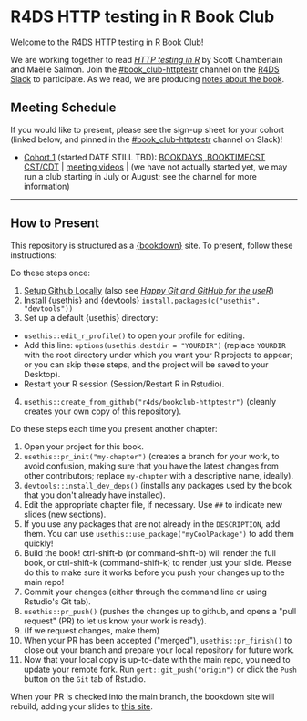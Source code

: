 # R4DS HTTP testing in R Book Club

Welcome to the R4DS HTTP testing in R Book Club!

We are working together to read [_HTTP testing in R_](https://books.ropensci.org/http-testing/) by Scott Chamberlain and Maëlle Salmon.
Join the [#book_club-httptestr](https://rfordatascience.slack.com/archives/C03G5P13A1Z) channel on the [R4DS Slack](https://r4ds.io/join) to participate.
As we read, we are producing [notes about the book](https://r4ds.io/httptestr).

## Meeting Schedule

If you would like to present, please see the sign-up sheet for your cohort (linked below, and pinned in the [#book_club-httptestr](https://rfordatascience.slack.com/archives/C03G5P13A1Z) channel on Slack)!

- [Cohort 1](https://docs.google.com/spreadsheets/d/1kKBnJ-e2cZCcBAOnF3NHT9iXzXmUTQGwN7eFPrLDsyQ/edit?usp=sharing) (started DATE STILL TBD): [BOOKDAYS, BOOKTIMECST CST/CDT](TIMEANDDATEURL) | [meeting videos](https://www.youtube.com/playlist?list=PL3x6DOfs2NGjbhtOKn_p-M-bfqTb6zx4H) | (we have not actually started yet, we may run a club starting in July or August; see the channel for more information)

<hr>


## How to Present

This repository is structured as a [{bookdown}](https://CRAN.R-project.org/package=bookdown) site.
To present, follow these instructions:

Do these steps once:

1. [Setup Github Locally](https://www.youtube.com/watch?v=hNUNPkoledI) (also see [_Happy Git and GitHub for the useR_](https://happygitwithr.com/github-acct.html))
2. Install {usethis} and {devtools} `install.packages(c("usethis", "devtools"))`
3. Set up a default {usethis} directory:
  - `usethis::edit_r_profile()` to open your profile for editing.
  - Add this line: `options(usethis.destdir = "YOURDIR")` (replace `YOURDIR` with the root directory under which you want your R projects to appear; or you can skip these steps, and the project will be saved to your Desktop).
  - Restart your R session (Session/Restart R in Rstudio).
4. `usethis::create_from_github("r4ds/bookclub-httptestr")` (cleanly creates your own copy of this repository).

Do these steps each time you present another chapter:

1. Open your project for this book.
2. `usethis::pr_init("my-chapter")` (creates a branch for your work, to avoid confusion, making sure that you have the latest changes from other contributors; replace `my-chapter` with a descriptive name, ideally).
3. `devtools::install_dev_deps()` (installs any packages used by the book that you don't already have installed).
4. Edit the appropriate chapter file, if necessary. Use `##` to indicate new slides (new sections).
5. If you use any packages that are not already in the `DESCRIPTION`, add them. You can use `usethis::use_package("myCoolPackage")` to add them quickly!
6. Build the book! ctrl-shift-b (or command-shift-b) will render the full book, or ctrl-shift-k (command-shift-k) to render just your slide. Please do this to make sure it works before you push your changes up to the main repo!
7. Commit your changes (either through the command line or using Rstudio's Git tab).
8. `usethis::pr_push()` (pushes the changes up to github, and opens a "pull request" (PR) to let us know your work is ready).
9. (If we request changes, make them)
10. When your PR has been accepted ("merged"), `usethis::pr_finish()` to close out your branch and prepare your local repository for future work.
11. Now that your local copy is up-to-date with the main repo, you need to update your remote fork. Run `gert::git_push("origin")` or click the `Push` button on the `Git` tab of Rstudio.

When your PR is checked into the main branch, the bookdown site will rebuild, adding your slides to [this site](https://r4ds.io/httptestr).
